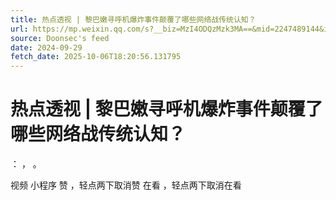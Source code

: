 ```yaml
---
title: 热点透视 | 黎巴嫩寻呼机爆炸事件颠覆了哪些网络战传统认知？
url: https://mp.weixin.qq.com/s?__biz=MzI4ODQzMzk3MA==&mid=2247489144&idx=1&sn=9d80af50cc578cccd1e6c8dcf87addf0
source: Doonsec's feed
date: 2024-09-29
fetch_date: 2025-10-06T18:20:56.131795
---
```


# 热点透视 | 黎巴嫩寻呼机爆炸事件颠覆了哪些网络战传统认知？

：
，
。

视频
小程序
赞
，轻点两下取消赞
在看
，轻点两下取消在看